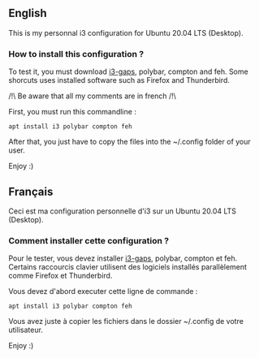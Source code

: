 ## English

This is my personnal i3 configuration for Ubuntu 20.04 LTS (Desktop).

### How to install this configuration ?

To test it, you must download [i3-gaps](https://github.com/Airblader/i3), polybar, compton and feh.
Some shorcuts uses installed software such as Firefox and Thunderbird.

/!\ Be aware that all my comments are in french /!\

First, you must run this commandline :

```
apt install i3 polybar compton feh
```

After that, you just have to copy the files into the ~/.config folder of your user.

Enjoy :)

## Français

Ceci est ma configuration personnelle d'i3 sur un Ubuntu 20.04 LTS (Desktop).

### Comment installer cette configuration ?

Pour le tester, vous devez installer [i3-gaps](https://github.com/Airblader/i3), polybar, compton et feh.
Certains raccourcis clavier utilisent des logiciels installés parallèlement comme Firefox et Thunderbird.

Vous devez d'abord executer cette ligne de commande :

```
apt install i3 polybar compton feh
```

Vous avez juste à copier les fichiers dans le dossier ~/.config de votre utilisateur.

Enjoy :)
